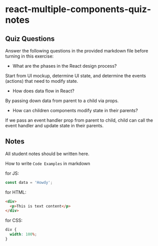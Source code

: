 # react-multiple-components-quiz-notes

## Quiz Questions

Answer the following questions in the provided markdown file before turning in this exercise:

- What are the phases in the React design process?

Start from UI mockup, determine UI state, and determine the events (actions) that need to modify state.

- How does data flow in React?

By passing down data from parent to a child via props.

- How can children components modify state in their parents?

If we pass an event handler prop from parent to child, child can call the event handler and update state in their parents.

## Notes

All student notes should be written here.

How to write `Code Examples` in markdown

for JS:

```js
const data = 'Howdy';
```

for HTML:

```html
<div>
  <p>This is text content</p>
</div>
```

for CSS:

```css
div {
  width: 100%;
}
```
